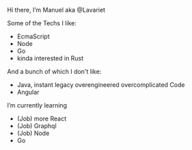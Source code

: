 Hi there, I’m Manuel aka @Lavariet

 Some of the Techs I like:
 
- EcmaScript
- Node 
- Go
- kinda interested in Rust

 And a bunch of which I don't like:
- Java, instant legacy overengineered overcomplicated Code
- Angular
  
 I’m currently learning 
- (Job) more React
- (Job) Graphql
- (Job) Node
- Go
 

 


<!---
Lavariet/Lavariet is a ✨ special ✨ repository because its `README.md` (this file) appears on your GitHub profile.
You can click the Preview link to take a look at your changes.
--->
